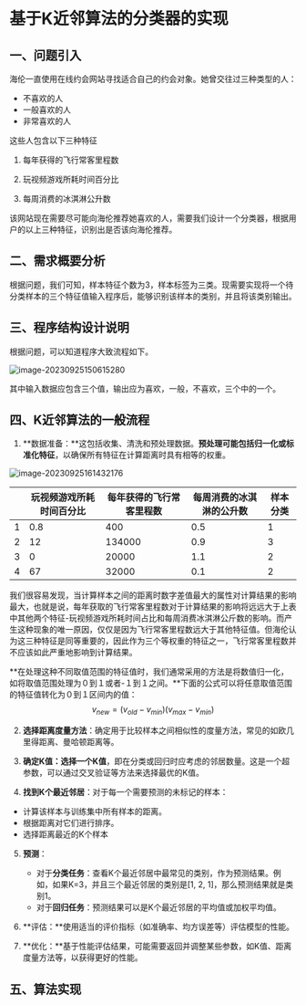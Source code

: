 # 基于K近邻算法的分类器的实现

## 一、问题引入

海伦一直使用在线约会网站寻找适合自己的约会对象。她曾交往过三种类型的人：

- 不喜欢的人
- 一般喜欢的人
- 非常喜欢的人 

这些人包含以下三种特征

1. 每年获得的飞行常客里程数

2. 玩视频游戏所耗时间百分比
3. 每周消费的冰淇淋公升数

该网站现在需要尽可能向海伦推荐她喜欢的人，需要我们设计一个分类器，根据用户的以上三种特征，识别出是否该向海伦推荐。

## 二、需求概要分析

根据问题，我们可知，样本特征个数为3，样本标签为三类。现需要实现将一个待分类样本的三个特征值输入程序后，能够识别该样本的类别，并且将该类别输出。

## 三、程序结构设计说明

根据问题，可以知道程序大致流程如下。

![image-20230925150615280](F:\HuaweiMoveData\Users\lin\Desktop\typora-user-images\typora-user-images\image-20230925150615280.png)

其中输入数据应包含三个值，输出应为喜欢，一般，不喜欢，三个中的一个。

## 四、K近邻算法的一般流程

1. **数据准备：**这包括收集、清洗和预处理数据。**预处理可能包括归一化或标准化特征**，以确保所有特征在计算距离时具有相等的权重。

![image-20230925161432176](F:\HuaweiMoveData\Users\lin\Desktop\typora-user-images\typora-user-images\image-20230925161432176.png)

|      | 玩视频游戏所耗时间百分比 | 每年获得的飞行常客里程数 | 每周消费的冰淇淋的公升数 | 样本分类 |
| ---- | ------------------------ | ------------------------ | ------------------------ | -------- |
| 1    | 0.8                      | 400                      | 0.5                      | 1        |
| 2    | 12                       | 134000                   | 0.9                      | 3        |
| 3    | 0                        | 20000                    | 1.1                      | 2        |
| 4    | 67                       | 32000                    | 0.1                      | 2        |

我们很容易发现，当计算样本之间的距离时数字差值最大的属性对计算结果的影响最大，也就是说，每年获取的飞行常客里程数对于计算结果的影响将远远大于上表中其他两个特征-玩视频游戏所耗时间占比和每周消费冰淇淋公斤数的影响。而产生这种现象的唯一原因，仅仅是因为飞行常客里程数远大于其他特征值。但海伦认为这三种特征是同等重要的，因此作为三个等权重的特征之一，飞行常客里程数并不应该如此严重地影响到计算结果。

**在处理这种不同取值范围的特征值时，我们通常采用的方法是将数值归一化，如将取值范围处理为０到１或者-１到１之间。**下面的公式可以将任意取值范围的特征值转化为０到１区间内的值：
$$v_{new}=(v_{old}-v_{min})(v_{max}-v_{min})$$

2. **选择距离度量方法**：确定用于比较样本之间相似性的度量方法，常见的如欧几里得距离、曼哈顿距离等。

3. **确定K值：选择一个K值**，即在分类或回归时应考虑的邻居数量。这是一个超参数，可以通过交叉验证等方法来选择最优的K值。

4. **找到K个最近邻居**：对于每一个需要预测的未标记的样本：

- 计算该样本与训练集中所有样本的距离。
- 根据距离对它们进行排序。
- 选择距离最近的K个样本

5. **预测**：
   - 对于**分类任务**：查看K个最近邻居中最常见的类别，作为预测结果。例如，如果K=3，并且三个最近邻居的类别是[1, 2, 1]，那么预测结果就是类别1。
   - 对于**回归任务**：预测结果可以是K个最近邻居的平均值或加权平均值。

6. **评估：**使用适当的评价指标（如准确率、均方误差等）评估模型的性能。
7. **优化：**基于性能评估结果，可能需要返回并调整某些参数，如K值、距离度量方法等，以获得更好的性能。

## 五、算法实现

